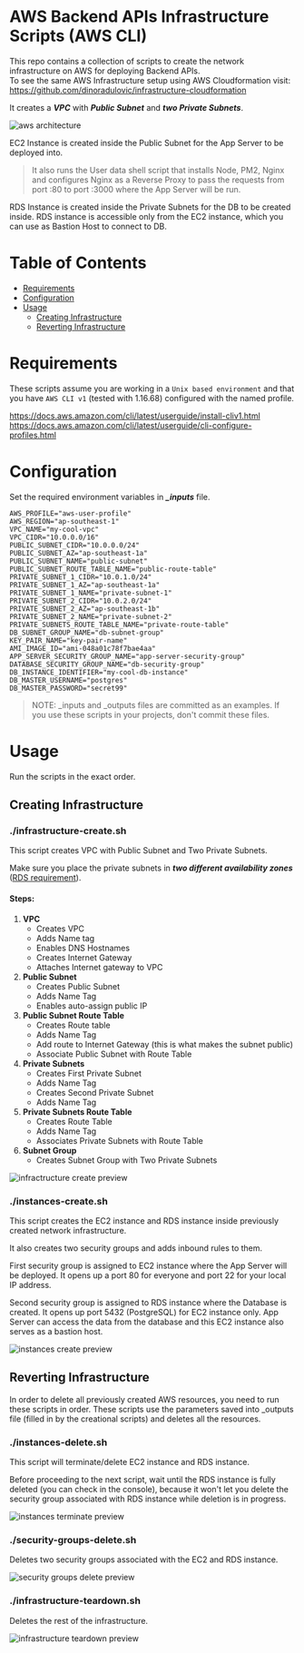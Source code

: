 # AWS Backend APIs Infrastructure Scripts (AWS CLI)

This repo contains a collection of scripts to create the network infrastructure on AWS for deploying Backend APIs.  
To see the same AWS Infrastructure setup using AWS Cloudformation visit:  
https://github.com/dinoradulovic/infrastructure-cloudformation


It creates a ***VPC*** with ***Public Subnet*** and ***two Private Subnets***. 

![aws architecture](https://github.com/dinoradulovic/infrastructure-scripts-aws-cli/blob/media/aws-architecture.png)

EC2 Instance is created inside the Public Subnet for the App Server to be deployed into. 
> It also runs the User data shell script that installs Node, PM2, Nginx and configures Nginx as a Reverse Proxy to pass the requests from port :80 to port :3000 where the App Server will be run.

RDS Instance is created inside the Private Subnets for the DB to be created inside.
RDS instance is accessible only from the EC2 instance, which you can use as Bastion Host to connect to DB. 

# Table of Contents 
* [Requirements](#requirements)
* [Configuration](#configuration)
* [Usage](#usage) 
	* [Creating Infrastructure](#creating-infrastructure ) 
	* [Reverting Infrastructure](#reverting-infrastructure) 

# Requirements

These scripts assume you are working in a `Unix based environment` and that you have `AWS CLI v1` (tested with 1.16.68) configured with the named profile. 

<https://docs.aws.amazon.com/cli/latest/userguide/install-cliv1.html>
<https://docs.aws.amazon.com/cli/latest/userguide/cli-configure-profiles.html>

# Configuration

Set the required environment variables in ***_inputs*** file. 
```
AWS_PROFILE="aws-user-profile"
AWS_REGION="ap-southeast-1"
VPC_NAME="my-cool-vpc"
VPC_CIDR="10.0.0.0/16"
PUBLIC_SUBNET_CIDR="10.0.0.0/24"
PUBLIC_SUBNET_AZ="ap-southeast-1a"
PUBLIC_SUBNET_NAME="public-subnet"
PUBLIC_SUBNET_ROUTE_TABLE_NAME="public-route-table"
PRIVATE_SUBNET_1_CIDR="10.0.1.0/24"
PRIVATE_SUBNET_1_AZ="ap-southeast-1a"
PRIVATE_SUBNET_1_NAME="private-subnet-1"
PRIVATE_SUBNET_2_CIDR="10.0.2.0/24"
PRIVATE_SUBNET_2_AZ="ap-southeast-1b"
PRIVATE_SUBNET_2_NAME="private-subnet-2"
PRIVATE_SUBNETS_ROUTE_TABLE_NAME="private-route-table"
DB_SUBNET_GROUP_NAME="db-subnet-group"
KEY_PAIR_NAME="key-pair-name"
AMI_IMAGE_ID="ami-048a01c78f7bae4aa"
APP_SERVER_SECURITY_GROUP_NAME="app-server-security-group"
DATABASE_SECURITY_GROUP_NAME="db-security-group"
DB_INSTANCE_IDENTIFIER="my-cool-db-instance"
DB_MASTER_USERNAME="postgres"
DB_MASTER_PASSWORD="secret99"
```
> NOTE: _inputs and _outputs files are committed as an examples. If you use these scripts in your projects, don't commit these files. 

# Usage

Run the scripts in the exact order. 

## Creating Infrastructure

### ./infrastructure-create.sh 

This script creates VPC with Public Subnet and Two Private Subnets.

Make sure you place the private subnets in ***two different availability zones*** ([RDS requirement](https://docs.aws.amazon.com/AmazonRDS/latest/UserGuide/USER_VPC.WorkingWithRDSInstanceinaVPC.html#Overview.RDSVPC.Create)). 

#### Steps: 
1. **VPC**
   - Creates VPC
   - Adds Name tag
   - Enables DNS Hostnames
   - Creates Internet Gateway
   - Attaches Internet gateway to VPC  
2. **Public Subnet**
   - Creates Public Subnet
   - Adds Name Tag
   - Enables auto-assign public IP
3. **Public Subnet Route Table**
   - Creates Route table
   - Adds Name Tag
   - Add route to Internet Gateway (this is what makes the subnet public)
   - Associate Public Subnet with Route Table
4. **Private Subnets**
   - Creates First Private Subnet
   - Adds Name Tag
   - Creates Second Private Subnet
   - Adds Name Tag 
5. **Private Subnets Route Table**
   - Creates Route Table
   - Adds Name Tag
   - Associates Private Subnets with Route Table
6. **Subnet Group**
   - Creates Subnet Group with Two Private Subnets

![infractructure create preview](https://github.com/dinoradulovic/infrastructure-scripts-aws-cli/blob/media/infrastructure-create.png)

### ./instances-create.sh 

This script creates the EC2 instance and RDS instance inside previously created network infrastructure.

It also creates two security groups and adds inbound rules to them.

First security group is assigned to EC2 instance where the App Server will be deployed. It opens up a port 80 for everyone and port 22 for your local IP address.  

Second security group is assigned to RDS instance where the Database is created. It opens up port 5432 (PostgreSQL) for EC2 instance only. App Server can access the data from the database and this EC2 instance also serves as a bastion host.

![instances create preview](https://github.com/dinoradulovic/infrastructure-scripts-aws-cli/blob/media/instances-create.png)

## Reverting Infrastructure

In order to delete all previously created AWS resources, you need to run these scripts in order. 
These scripts use the parameters saved into _outputs file (filled in by the creational scripts) and deletes all the resources. 

### ./instances-delete.sh 
This script will terminate/delete EC2 instance and RDS instance.  

Before proceeding to the next script, wait until the RDS instance is fully deleted (you can check in the console), because it won't let you delete the security group associated with RDS instance while deletion is in progress.

![instances terminate preview](https://github.com/dinoradulovic/infrastructure-scripts-aws-cli/blob/media/instances-terminate.png)

### ./security-groups-delete.sh 

Deletes two security groups associated with the EC2 and RDS instance. 

![security groups delete preview](https://github.com/dinoradulovic/infrastructure-scripts-aws-cli/blob/media/security-groups-delete.png)

### ./infrastructure-teardown.sh 
Deletes the rest of the infrastructure.

![infrastructure teardown preview](https://github.com/dinoradulovic/infrastructure-scripts-aws-cli/blob/media/infrastructure-teardown.png)
